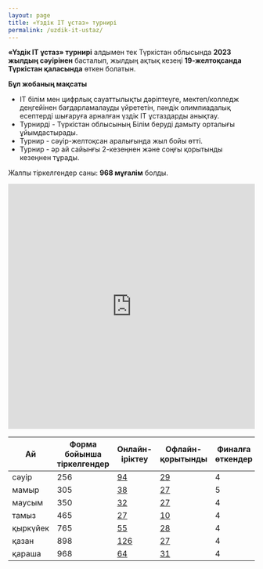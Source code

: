 ```yaml
---
layout: page
title: «Үздік IT ұстаз» турнирі
permalink: /uzdik-it-ustaz/
---
```


**«Үздік IT ұстаз» турнирі** алдымен тек Түркістан облысында **2023 жылдың сәуірінен** басталып, жылдың ақтық кезеңі **19-желтоқсанда Түркістан қаласында** өткен болатын.

**Бұл жобаның мақсаты**

- IT білім мен цифрлық сауаттылықты дәріптеуге, мектеп/колледж деңгейінен бағдарламалауды үйрететін, пәндік олимпиадалық есептерді шығаруға арналған үздік IT ұстаздарды анықтау.
- Турнирді - Түркістан облысының Білім беруді дамыту орталығы ұйымдастырады.
- Турнир - сәуір-желтоқсан аралығында жыл бойы өтті.
- Турнир - әр ай сайынғы 2-кезеңнен және соңғы қорытынды кезеңнен тұрады.

Жалпы тіркелгендер саны: **968 мұғалім** болды.

<iframe src="https://docs.google.com/spreadsheets/d/e/2PACX-1vQLZKvtEHJC4rv8JWTZjAmR1y7Yah1qtDADHgbWW2Vk96QY1XTB4JoQiZ6t6EM9zDyB6KJu6oQwlDvX/pubchart?oid=784489035&amp;format=interactive" 
        width="100%" 
        height="500" 
        frameborder="0" 
        marginheight="0" 
        marginwidth="0" 
        style="justify-content: center border: 0">
    Жүктелуде…
</iframe>

 Ай        | Форма бойынша тіркелгендер | Онлайн-іріктеу | Офлайн-қорытынды | Финалға өткендер 
-----------|----------------------------|----------------|------------------|------------------
 сәуір     |             256            |       [94](https://codeforces.com/spectator/ranklist/810626e22441ddea44e35d6d9d2e0b4e)       |        [29](https://codeforces.com/spectator/ranklist/ef7726d7574c5145503049ab0f790c79)        |        4       
 мамыр     |             305            |       [38](https://codeforces.com/spectator/ranklist/a7fa2ed78b95d3cbd14d97e05e3c8205)       |        [27](https://codeforces.com/spectator/ranklist/c0d290a61dc521964843de3c747eb778)        |        5       
 маусым    |             350            |       [32](https://codeforces.com/spectator/ranklist/de0a09b0205e0011f9652bce9043d101)       |        [27](https://codeforces.com/spectator/ranklist/e41a4f9e9887bfc254dc63f8fb176d72)        |        4       
 тамыз     |             465            |       [27](https://codeforces.com/spectator/ranklist/139210f87f24183c574e8f0eb1f7d7f5)       |        [10](https://codeforces.com/spectator/ranklist/f974395a706b404a67d5482631f004e4)        |        4       
 қыркүйек  |             765            |       [55](https://codeforces.com/spectator/ranklist/48b6c578acd65d816b7545114fe85bb1)       |        [28](https://codeforces.com/spectator/ranklist/53bf4394bf1a02e0d20da4246df7a07f)        |        4       
 қазан     |             898            |      [126](https://codeforces.com/spectator/ranklist/edce8cdd13c79572aaf9c509858898c4)       |        [27](https://codeforces.com/spectator/ranklist/86c075aa0bab1dfcfcc8d58c221dc95b)        |        4       
 қараша    |             968            |       [64](https://codeforces.com/spectator/ranklist/597ba849afa5d0c0d6d7cfb8d8d6f3c4)       |        [31](https://codeforces.com/spectator/ranklist/8005d1243c75051d1d473248a8fb328c)        |        4       

